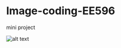 # Image-coding-EE596
mini project

![alt text](https://encrypted-tbn0.gstatic.com/images?q=tbn:ANd9GcTaRJ3FOicAHiQpRBxuMMgUPDUmtLD7cghrAw&usqp=CAU)
